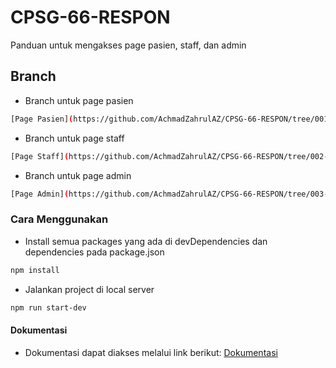 # CPSG-66-RESPON
Panduan untuk mengakses page pasien, staff, dan admin

## Branch
* Branch untuk page pasien

```sh
[Page Pasien](https://github.com/AchmadZahrulAZ/CPSG-66-RESPON/tree/001-page-pasien)
```

* Branch untuk page staff

```sh
[Page Staff](https://github.com/AchmadZahrulAZ/CPSG-66-RESPON/tree/002-page-staff)
```

* Branch untuk page admin

```sh
[Page Admin](https://github.com/AchmadZahrulAZ/CPSG-66-RESPON/tree/003-page-admin)
```

### Cara Menggunakan
* Install semua packages yang ada di devDependencies dan dependencies pada package.json

```sh
npm install
```

* Jalankan project di local server
```sh
npm run start-dev
```

#### Dokumentasi
* Dokumentasi dapat diakses melalui link berikut:
[Dokumentasi](https://drive.google.com/drive/folders/1wODwkdFs3HgksneEZ9d1cbDt9yp-i5hS)
